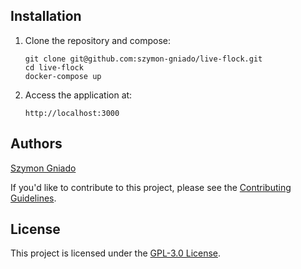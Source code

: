 ## Installation

1. Clone the repository and compose:
   
   ```shell
   git clone git@github.com:szymon-gniado/live-flock.git
   cd live-flock
   docker-compose up
   
5. Access the application at:
   
   ```shell
   http://localhost:3000
   ```

## Authors

[Szymon Gniado](https://github.com/szymon-gnado)

If you'd like to contribute to this project, please see the [Contributing Guidelines](CONTRIBUTING.md).

## License
This project is licensed under the [GPL-3.0 License](https://www.gnu.org/licenses/gpl-3.0.en.html).
